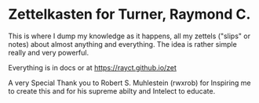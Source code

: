 # Zettelkasten for Turner, Raymond C.
This is where I dump my knowledge as it happens, all my zettels ("slips" or notes) about almost anything and everything. The idea is rather simple really and very powerful.

Everything is in docs or at https://rayct.github.io/zet

A very Special Thank you to Robert S. Muhlestein (rwxrob) for Inspiring me to create this and for his supreme abilty and Intelect to educate.
